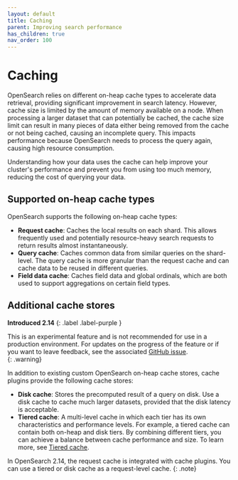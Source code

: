 ```yaml
---
layout: default
title: Caching
parent: Improving search performance
has_children: true
nav_order: 100
---
```


# Caching

OpenSearch relies on different on-heap cache types to accelerate data retrieval, providing significant improvement in search latency. However, cache size is limited by the amount of memory available on a node. When processing a larger dataset that can potentially be cached, the cache size limit can result in many pieces of data either being removed from the cache or not being cached, causing an incomplete query. This impacts performance because OpenSearch needs to process the query again, causing high resource consumption.

Understanding how your data uses the cache can help improve your cluster's performance and prevent you from using too much memory, reducing the cost of querying your data.

## Supported on-heap cache types

OpenSearch supports the following on-heap cache types:

- **Request cache**: Caches the local results on each shard. This allows frequently used and potentially resource-heavy search requests to return results almost instantaneously. 
- **Query cache**:  Caches common data from similar queries on the shard-level. The query cache is more granular than the request cache and can cache data to be reused in different queries.
- **Field data cache**: Caches field data and global ordinals, which are both used to support aggregations on certain field types.

## Additional cache stores

**Introduced 2.14**
{: .label .label-purple }

This is an experimental feature and is not recommended for use in a production environment. For updates on the progress of the feature or if you want to leave feedback, see the associated [GitHub issue](https://github.com/opensearch-project/OpenSearch/issues/10024).    
{: .warning}

In addition to existing custom OpenSearch on-heap cache stores, cache plugins provide the following cache stores: 

- **Disk cache**: Stores the precomputed result of a query on disk. Use a disk cache to cache much larger datasets, provided that the disk latency is acceptable.
- **Tiered cache**: A multi-level cache in which each tier has its own characteristics and performance levels. For example, a tiered cache can contain both on-heap and disk tiers. By combining different tiers, you can achieve a balance between cache performance and size. To learn more, see [Tiered cache]({{site.url}}{{site.baseurl}}/search-plugins/caching/tiered-cache/).

In OpenSearch 2.14, the request cache is integrated with cache plugins. You can use a tiered or disk cache as a request-level cache.
{: .note}
